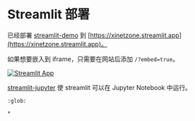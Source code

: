 # Streamlit 部署

已经部署 [streamlit-demo](https://github.com/xinetzone/streamlit-demo) 到 [https://xinetzone.streamlit.app](https://xinetzone.streamlit.app)。

如果想要嵌入到 iframe，只需要在网站后添加 `/?embed=true`。

[![Streamlit App](https://static.streamlit.io/badges/streamlit_badge_black_white.svg)](https://xinetzone.streamlit.app)

[streamlit-jupyter](https://github.com/ddobrinskiy/streamlit-jupyter) 使 streamlit 可以在 Jupyter Notebook 中运行。


```{toctree}
:glob:

*
```